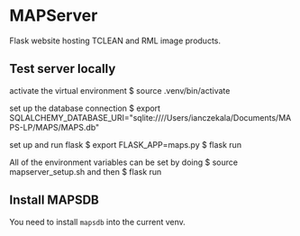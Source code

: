 # MAPServer
Flask website hosting TCLEAN and RML image products.

## Test server locally

activate the virtual environment
    $ source .venv/bin/activate

set up the database connection 
    $ export SQLALCHEMY_DATABASE_URI="sqlite:////Users/ianczekala/Documents/MAPS-LP/MAPS/MAPS.db"

set up and run flask
    $ export FLASK_APP=maps.py
    $ flask run

All of the environment variables can be set by doing
    $ source mapserver_setup.sh
and then 
    $ flask run

## Install MAPSDB 

You need to install `mapsdb` into the current venv.

